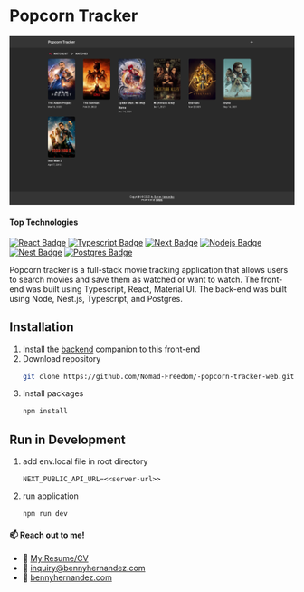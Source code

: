 # Popcorn Tracker

![sticky notes app](./public/popcorn-tracker-web.vercel.app.png)

#### Top Technologies

[![React Badge](https://img.shields.io/badge/-React-61DBFB?style=for-the-badge&labelColor=black&logo=react&logoColor=61DBFB)](#) [![Typescript Badge](https://img.shields.io/badge/-Typescript-007acc?style=for-the-badge&labelColor=black&logo=typescript&logoColor=007acc)](#) [![Next Badge](https://img.shields.io/badge/-NextJS-141414?style=for-the-badge&labelColor=black&logo=nextdotjs&logoColor=white)](#) [![Nodejs Badge](https://img.shields.io/badge/-Nodejs-3C873A?style=for-the-badge&labelColor=black&logo=node.js&logoColor=3C873A)](#) [![Nest Badge](https://img.shields.io/badge/-Nest-E0234E?style=for-the-badge&labelColor=black&logo=nestjs&logoColor=E0234E)](#) [![Postgres Badge](https://img.shields.io/badge/-PostgreSQL-4169E1?style=for-the-badge&labelColor=black&logo=postgresql&logoColor=4169E1)](#)

Popcorn tracker is a full-stack movie tracking application that allows users to search movies and save them as watched or want to watch. The front-end was built using Typescript, React, Material UI. The back-end was built using Node, Nest.js, Typescript, and Postgres.

## Installation

1. Install the [backend](https://github.com/Nomad-Freedom/popcorn-tracker-server.git) companion to this front-end
2. Download repository
   ```bash
   git clone https://github.com/Nomad-Freedom/-popcorn-tracker-web.git
   ```
3. Install packages
   ```bash
   npm install
   ```

## Run in Development

1. add env.local file in root directory
   ```env
   NEXT_PUBLIC_API_URL=<<server-url>>
   ```
2. run application
   ```bash
   npm run dev
   ```

<!-- TODO: Add last video link -->

#### :mailbox: Reach out to me!

- :paperclip: [My Resume/CV](https://github.com/Nomad-Freedom/Nomad-Freedom/blob/main/resume/resume.pdf)
- :email: inquiry@bennyhernandez.com
- :link: [bennyhernandez.com](https://www.bennyhernandez.com)
